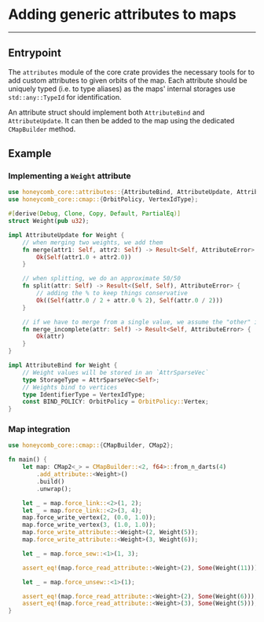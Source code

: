 # Adding generic attributes to maps

---

## Entrypoint

The `attributes` module of the core crate provides the necessary tools for to add custom attributes
to given orbits of the map. Each attribute should be uniquely typed (i.e. to type aliases) as the
maps' internal storages use `std::any::TypeId` for identification. 

An attribute struct should implement both `AttributeBind` and `AttributeUpdate`. It can then be
added to the map using the dedicated `CMapBuilder` method.

## Example

### Implementing a `Weight` attribute

```rust
use honeycomb_core::attributes::{AttributeBind, AttributeUpdate, AttributeError, AttrSparseVec};
use honeycomb_core::cmap::{OrbitPolicy, VertexIdType};

#[derive(Debug, Clone, Copy, Default, PartialEq)]
struct Weight(pub u32);

impl AttributeUpdate for Weight {
    // when merging two weights, we add them 
    fn merge(attr1: Self, attr2: Self) -> Result<Self, AttributeError> {
        Ok(Self(attr1.0 + attr2.0))
    }

    // when splitting, we do an approximate 50/50
    fn split(attr: Self) -> Result<(Self, Self), AttributeError> {
        // adding the % to keep things conservative
        Ok((Self(attr.0 / 2 + attr.0 % 2), Self(attr.0 / 2)))
    }

    // if we have to merge from a single value, we assume the "other" is 0
    fn merge_incomplete(attr: Self) -> Result<Self, AttributeError> {
        Ok(attr)
    }
}

impl AttributeBind for Weight {
    // Weight values will be stored in an `AttrSparseVec`
    type StorageType = AttrSparseVec<Self>;
    // Weights bind to vertices 
    type IdentifierType = VertexIdType;
    const BIND_POLICY: OrbitPolicy = OrbitPolicy::Vertex;
}
```


### Map integration

```rust
use honeycomb_core::cmap::{CMapBuilder, CMap2};

fn main() {
    let map: CMap2<_> = CMapBuilder::<2, f64>::from_n_darts(4)
        .add_attribute::<Weight>()
        .build()
        .unwrap();

    let _ = map.force_link::<2>(1, 2);
    let _ = map.force_link::<2>(3, 4);
    map.force_write_vertex(2, (0.0, 1.0));
    map.force_write_vertex(3, (1.0, 1.0));
    map.force_write_attribute::<Weight>(2, Weight(5));
    map.force_write_attribute::<Weight>(3, Weight(6));

    let _ = map.force_sew::<1>(1, 3);

    assert_eq!(map.force_read_attribute::<Weight>(2), Some(Weight(11)));

    let _ = map.force_unsew::<1>(1);

    assert_eq!(map.force_read_attribute::<Weight>(2), Some(Weight(6)));
    assert_eq!(map.force_read_attribute::<Weight>(3), Some(Weight(5)));
}  
```


